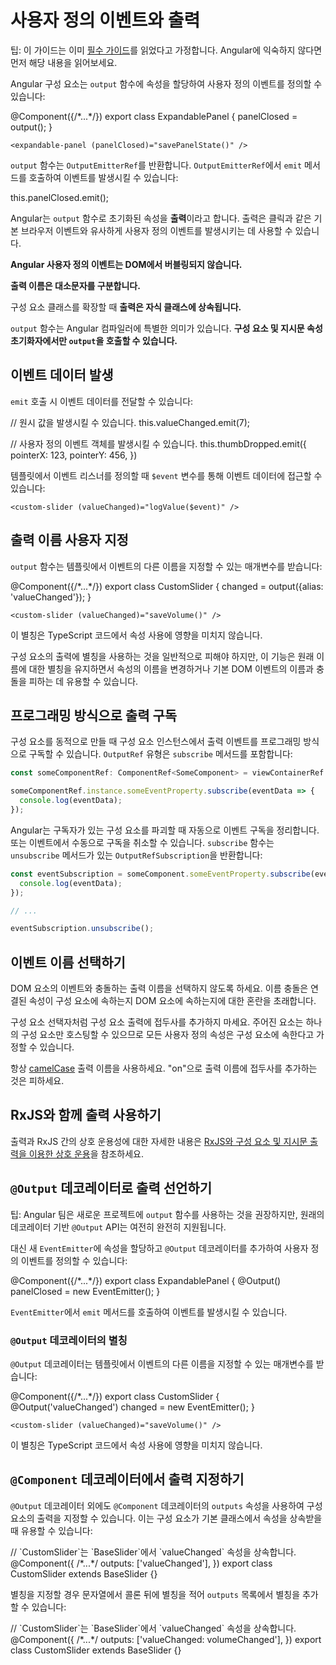 # 사용자 정의 이벤트와 출력

팁: 이 가이드는 이미 [필수 가이드](essentials)를 읽었다고 가정합니다. Angular에 익숙하지 않다면 먼저 해당 내용을 읽어보세요.

Angular 구성 요소는 `output` 함수에 속성을 할당하여 사용자 정의 이벤트를 정의할 수 있습니다:

<docs-code language="ts" highlight="3">
@Component({/*...*/})
export class ExpandablePanel {
  panelClosed = output<void>();
}
</docs-code>

```angular-html
<expandable-panel (panelClosed)="savePanelState()" />
```

`output` 함수는 `OutputEmitterRef`를 반환합니다. `OutputEmitterRef`에서 `emit` 메서드를 호출하여 이벤트를 발생시킬 수 있습니다:

<docs-code language="ts" highlight="">
  this.panelClosed.emit();
</docs-code>

Angular는 `output` 함수로 초기화된 속성을 **출력**이라고 합니다. 출력은 클릭과 같은 기본 브라우저 이벤트와 유사하게 사용자 정의 이벤트를 발생시키는 데 사용할 수 있습니다.

**Angular 사용자 정의 이벤트는 DOM에서 버블링되지 않습니다.**

**출력 이름은 대소문자를 구분합니다.**

구성 요소 클래스를 확장할 때 **출력은 자식 클래스에 상속됩니다.**

`output` 함수는 Angular 컴파일러에 특별한 의미가 있습니다. **구성 요소 및 지시문 속성 초기화자에서만 `output`을 호출할 수 있습니다.**

## 이벤트 데이터 발생

`emit` 호출 시 이벤트 데이터를 전달할 수 있습니다:

<docs-code language="ts" highlight="">
// 원시 값을 발생시킬 수 있습니다.
this.valueChanged.emit(7);

// 사용자 정의 이벤트 객체를 발생시킬 수 있습니다.
this.thumbDropped.emit({
  pointerX: 123,
  pointerY: 456,
})
</docs-code>

템플릿에서 이벤트 리스너를 정의할 때 `$event` 변수를 통해 이벤트 데이터에 접근할 수 있습니다:

```angular-html
<custom-slider (valueChanged)="logValue($event)" />
```

## 출력 이름 사용자 지정

`output` 함수는 템플릿에서 이벤트의 다른 이름을 지정할 수 있는 매개변수를 받습니다:

<docs-code language="ts" highlight="">
@Component({/*...*/})
export class CustomSlider {
  changed = output({alias: 'valueChanged'});
}
</docs-code>

```angular-html
<custom-slider (valueChanged)="saveVolume()" />
```

이 별칭은 TypeScript 코드에서 속성 사용에 영향을 미치지 않습니다.

구성 요소의 출력에 별칭을 사용하는 것을 일반적으로 피해야 하지만, 이 기능은 원래 이름에 대한 별칭을 유지하면서 속성의 이름을 변경하거나 기본 DOM 이벤트의 이름과 충돌을 피하는 데 유용할 수 있습니다.

## 프로그래밍 방식으로 출력 구독

구성 요소를 동적으로 만들 때 구성 요소 인스턴스에서 출력 이벤트를 프로그래밍 방식으로 구독할 수 있습니다. `OutputRef` 유형은 `subscribe` 메서드를 포함합니다:

```ts
const someComponentRef: ComponentRef<SomeComponent> = viewContainerRef.createComponent(/*...*/);

someComponentRef.instance.someEventProperty.subscribe(eventData => {
  console.log(eventData);
});
```

Angular는 구독자가 있는 구성 요소를 파괴할 때 자동으로 이벤트 구독을 정리합니다. 또는 이벤트에서 수동으로 구독을 취소할 수 있습니다. `subscribe` 함수는 `unsubscribe` 메서드가 있는 `OutputRefSubscription`을 반환합니다:

```typescript
const eventSubscription = someComponent.someEventProperty.subscribe(eventData => {
  console.log(eventData);
});

// ...

eventSubscription.unsubscribe();
```

## 이벤트 이름 선택하기

DOM 요소의 이벤트와 충돌하는 출력 이름을 선택하지 않도록 하세요. 이름 충돌은 연결된 속성이 구성 요소에 속하는지 DOM 요소에 속하는지에 대한 혼란을 초래합니다.

구성 요소 선택자처럼 구성 요소 출력에 접두사를 추가하지 마세요. 주어진 요소는 하나의 구성 요소만 호스팅할 수 있으므로 모든 사용자 정의 속성은 구성 요소에 속한다고 가정할 수 있습니다.

항상 [camelCase](https://en.wikipedia.org/wiki/Camel_case) 출력 이름을 사용하세요. "on"으로 출력 이름에 접두사를 추가하는 것은 피하세요.

## RxJS와 함께 출력 사용하기

출력과 RxJS 간의 상호 운용성에 대한 자세한 내용은 [RxJS와 구성 요소 및 지시문 출력을 이용한 상호 운용](ecosystem/rxjs-interop/output-interop)을 참조하세요.

## `@Output` 데코레이터로 출력 선언하기

팁: Angular 팀은 새로운 프로젝트에 `output` 함수를 사용하는 것을 권장하지만, 원래의 데코레이터 기반 `@Output` API는 여전히 완전히 지원됩니다.

대신 새 `EventEmitter`에 속성을 할당하고 `@Output` 데코레이터를 추가하여 사용자 정의 이벤트를 정의할 수 있습니다:

<docs-code language="ts" highlight="">
@Component({/*...*/})
export class ExpandablePanel {
  @Output() panelClosed = new EventEmitter<void>();
}
</docs-code>

`EventEmitter`에서 `emit` 메서드를 호출하여 이벤트를 발생시킬 수 있습니다.

### `@Output` 데코레이터의 별칭

`@Output` 데코레이터는 템플릿에서 이벤트의 다른 이름을 지정할 수 있는 매개변수를 받습니다:

<docs-code language="ts" highlight="">
@Component({/*...*/})
export class CustomSlider {
  @Output('valueChanged') changed = new EventEmitter<number>();
}
</docs-code>

```angular-html
<custom-slider (valueChanged)="saveVolume()" />
```

이 별칭은 TypeScript 코드에서 속성 사용에 영향을 미치지 않습니다.

## `@Component` 데코레이터에서 출력 지정하기

`@Output` 데코레이터 외에도 `@Component` 데코레이터의 `outputs` 속성을 사용하여 구성 요소의 출력을 지정할 수 있습니다. 이는 구성 요소가 기본 클래스에서 속성을 상속받을 때 유용할 수 있습니다:

<docs-code language="ts" highlight="">
// `CustomSlider`는 `BaseSlider`에서 `valueChanged` 속성을 상속합니다.
@Component({
  /*...*/
  outputs: ['valueChanged'],
})
export class CustomSlider extends BaseSlider {}
</docs-code>

별칭을 지정할 경우 문자열에서 콜론 뒤에 별칭을 적어 `outputs` 목록에서 별칭을 추가할 수 있습니다:

<docs-code language="ts" highlight="">
// `CustomSlider`는 `BaseSlider`에서 `valueChanged` 속성을 상속합니다.
@Component({
  /*...*/
  outputs: ['valueChanged: volumeChanged'],
})
export class CustomSlider extends BaseSlider {}
</docs-code>